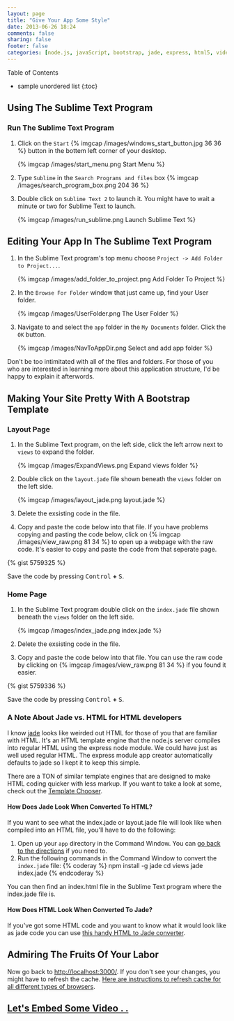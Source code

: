 ```yaml
---
layout: page
title: "Give Your App Some Style"
date: 2013-06-26 18:24
comments: false
sharing: false
footer: false
categories: [node.js, javaScript, bootstrap, jade, express, html5, video, howto]
---
```


Table of Contents

* sample unordered list
{:toc}

## Using The Sublime Text Program

### Run The Sublime Text Program

1. Click on the `Start` {% imgcap /images/windows_start_button.jpg 36 36 %} button in the bottem left corner of your desktop.

    {% imgcap /images/start_menu.png Start Menu %}

2. Type `Sublime` in the `Search Programs and files` box {% imgcap /images/search_program_box.png 204 36 %}
3. Double click on `Sublime Text 2` to launch it.  You might have to wait a minute or two for Sublime Text to launch.

    {% imgcap /images/run_sublime.png Launch Sublime Text %}

## Editing Your App In The Sublime Text Program

 1. In the Sublime Text program's top menu choose `Project -> Add Folder to Project...`.

    {% imgcap /images/add_folder_to_project.png Add Folder To Project %}

 2. In the `Browse For Folder` window that just came up, find your User folder.

    {% imgcap /images/UserFolder.png The User Folder %}

 3. Navigate to and select the `app` folder in the `My Documents` folder. Click the `OK` button.

    {% imgcap /images/NavToAppDir.png Select and add app folder %}

 Don't be too intimitated with all of the files and folders.
 For those of you who are interested in learning more about this application structure, I'd be happy to
 explain it afterwords.

## Making Your Site Pretty With A Bootstrap Template

### Layout Page

 1. In the Sublime Text program, on the left side, click the left arrow next to `views` to expand the folder.

    {% imgcap /images/ExpandViews.png Expand views folder %}

 2. Double click on the `layout.jade` file shown beneath the `views` folder on the left side.

    {% imgcap /images/layout_jade.png layout.jade %}

 3. Delete the exsisting code in the file.
 4. Copy and paste the code below into that file.
If you have problems copying and pasting the code below, click on {% imgcap /images/view_raw.png 81 34 %}
to open up a webpage with the raw code. It's easier to copy and paste the code from that seperate page.

{% gist 5759325 %}

Save the code by pressing <kbd>Control</kbd> **+** <kbd>S</kbd>.

### Home Page

 1. In the Sublime Text program double click on the `index.jade` file shown beneath the `views` folder on the left side.

    {% imgcap /images/index_jade.png index.jade %}

 2. Delete the exsisting code in the file.
 3. Copy and paste the code below into that file.  You can use the raw code by clicking on {% imgcap /images/view_raw.png 81 34 %}
 if you found it easier.

{% gist 5759336 %}

Save the code by pressing <kbd>Control</kbd> **+** <kbd>S</kbd>.

### A Note About Jade vs. HTML for HTML developers

I know [jade](http://jade-lang.com/) looks like weirded out HTML for those of you that are familiar with HTML.  It's an HTML
template engine that the node.js server compiles into regular HTML using the express node module. We could have just
as well used regular HTML. The express module app creator automatically defaults to jade so I kept it to keep this simple.

There are a TON of similar template engines that are designed to make HTML coding quicker with less markup.
If you want to take a look at some, check out the [Template Chooser](http://garann.github.io/template-chooser/).

#### How Does Jade Look When Converted To HTML?

If you want to see what the index.jade or layout.jade file will look like when compiled into an HTML file, you'll
have to do the following:

 1. Open up your `app` directory in the Command Window.  You can [go back to the directions](http://html5devgal.com/getting-started/#running-some-commands-in-the-command-window)
 if you need to.
 2. Run the following commands in the Command Window to convert the `index.jade` file:
     {% coderay %}
      npm install -g jade
      cd views
      jade index.jade
    {% endcoderay %}

You can then find an index.html file in the Sublime Text program where the index.jade file is.

#### How Does HTML Look When Converted To Jade?

If you've got some HTML code and you want to know what it would look like as jade code
you can use [this handy HTML to Jade converter](http://html2jade.aaron-powell.com/).

## Admiring The Fruits Of Your Labor

Now go back to [http://localhost:3000/](http://localhost:3000/).  If you don't see your changes, you might have to
refresh the cache. [Here are instructions to refresh cache for all different types of browsers](http://www.refreshyourcache.com/en/home/).

## [Let's Embed Some Video . . ](/embed-video/)
